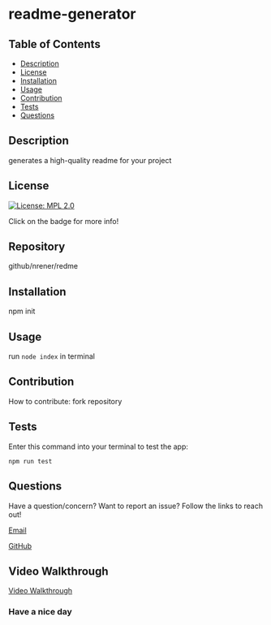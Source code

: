 # readme-generator

## Table of Contents

- [Description](#description)
- [License](#license)
- [Installation](#installation)
- [Usage](#usage)
- [Contribution](#contribution)
- [Tests](#tests)
- [Questions](#questions)

## Description

generates a high-quality readme for your project

## License

[![License: MPL 2.0](https://img.shields.io/badge/License-MPL_2.0-brightgreen.svg)](https://opensource.org/licenses/MPL-2.0)

Click on the badge for more info!

## Repository

github/nrener/redme

## Installation

npm init

## Usage

run
<code>node index</code>
in terminal

## Contribution

How to contribute: fork repository

## Tests

Enter this command into your terminal to test the app:

<code>npm run test</code>

## Questions

Have a question/concern? Want to report an issue? Follow the links to reach out!

[Email](nrenner0211@gmail.com)

[GitHub](https://github.com/nrenner0211)

## Video Walkthrough

[Video Walkthrough](https://drive.google.com/file/d/1e_8riViTzvL5tas3rgu2xBigf6bdjiQ0/view)

### Have a nice day
